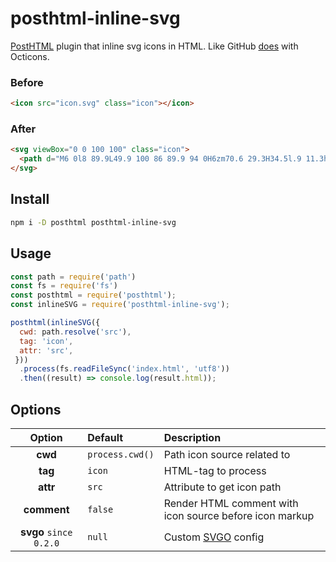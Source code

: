 # posthtml-inline-svg

[PostHTML](https://github.com/posthtml/posthtml) plugin that inline svg icons in HTML. Like GitHub [does](https://github.blog/2016-02-22-delivering-octicons-with-svg/) with Octicons.

### Before

```html
<icon src="icon.svg" class="icon"></icon>
```

### After

```html
<svg viewBox="0 0 100 100" class="icon">
  <path d="M6 0l8 89.9L49.9 100 86 89.9 94 0H6zm70.6 29.3H34.5l.9 11.3h40.2l-3.1 34-22.4 6.2v.1h-.3l-22.6-6.2-1.4-17.4h10.9l.8 8.8 12.2 3.3L62.2 66l1.4-14.3H25.3l-2.9-33.4h55.3l-1.1 11z"></path>
</svg>
```

## Install

```bash
npm i -D posthtml posthtml-inline-svg
```

## Usage

```js
const path = require('path')
const fs = require('fs')
const posthtml = require('posthtml');
const inlineSVG = require('posthtml-inline-svg');

posthtml(inlineSVG({
  cwd: path.resolve('src'),
  tag: 'icon',
  attr: 'src',
 }))
  .process(fs.readFileSync('index.html', 'utf8'))
  .then((result) => console.log(result.html));
```

## Options

|Option|Default|Description|
|:-:|:--|:--|
| **cwd** | `process.cwd()` | Path icon source related to |
| **tag** | `icon` | HTML-tag to process |
| **attr** | `src` | Attribute to get icon path |
| **comment** | `false` | Render HTML comment with icon source before icon markup |
| **svgo** `since 0.2.0` | `null` | Custom [SVGO](https://github.com/svg/svgo) config |
